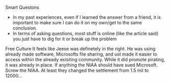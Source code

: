 Smart Questons
- In my past experiences, even if I learned the answer from a friend, it is important to make sure I can do it on my own/get to
  the same conclusion. 
- In terms of asking questions, most stuff is online (like the article said) you just have to dig for it or break up the problem

Free Culture
It feels like Jeese was definetely in the right. He was using already made software, Microsofts file sharing, and ust made it
easier to access within the already exisiting community. While it did promote pirating, it was already in place. If anything the 
NIAA should have sued Microsoft. Screw the NIAA. At least they changed the settlement from 1.5 mil to 12000... 
